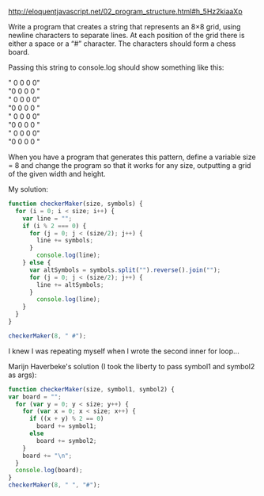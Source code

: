 
http://eloquentjavascript.net/02_program_structure.html#h_5Hz2kiaaXp

Write a program that creates a string that represents an 8×8 grid, using newline characters to separate lines. At each position of the grid there is either a space or a “#” character. The characters should form a chess board.

Passing this string to console.log should show something like this:

" 0 0 0 0"
<br>
"0 0 0 0 "
<br>
" 0 0 0 0"
<br>
"0 0 0 0 "
<br>
" 0 0 0 0"
<br>
"0 0 0 0 "
<br>
" 0 0 0 0"
<br>
"0 0 0 0 "
<br>

When you have a program that generates this pattern, define a variable size = 8 and change the program so that it works for any size, outputting a grid of the given width and height.

My solution:
```javascript
function checkerMaker(size, symbols) {
  for (i = 0; i < size; i++) {
    var line = "";
    if (i % 2 === 0) {
      for (j = 0; j < (size/2); j++) {
        line += symbols;
      }
        console.log(line);  
    } else {
      var altSymbols = symbols.split("").reverse().join("");
      for (j = 0; j < (size/2); j++) {
        line += altSymbols;
      }
        console.log(line); 
    }
  }
}

checkerMaker(8, " #");
```
I knew I was repeating myself when I wrote the second inner for loop...

Marijn Haverbeke's solution (I took the liberty to pass symbol1 and symbol2 as args): 
```javascript
function checkerMaker(size, symbol1, symbol2) {
var board = "";
  for (var y = 0; y < size; y++) {
    for (var x = 0; x < size; x++) {
      if ((x + y) % 2 == 0)
        board += symbol1;
      else
        board += symbol2;
    }
    board += "\n";
  }
  console.log(board);
}
checkerMaker(8, " ", "#");
```
